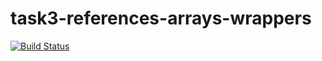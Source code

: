 # task3-references-arrays-wrappers

[![Build Status](https://travis-ci.com/itmo-java-basics-2020/task3-references-arrays-wrappers-ztoroschin.svg?branch=master)](https://travis-ci.com/itmo-java-basics-2020/task3-references-arrays-wrappers-ztoroschin)
